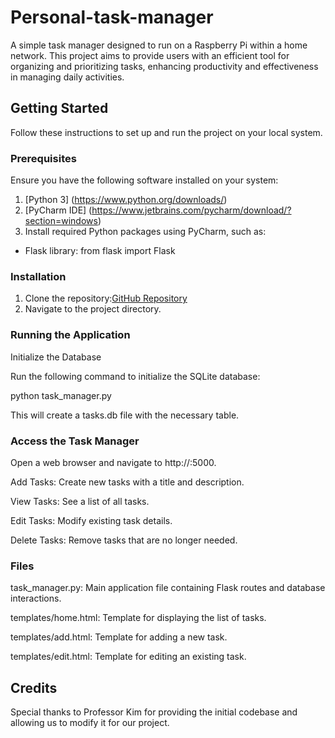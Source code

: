 # Personal-task-manager

A simple task manager designed to run on a Raspberry Pi within a home network. This project aims to provide users with an efficient tool for organizing and prioritizing tasks, enhancing productivity and effectiveness in managing daily activities.


## Getting Started

Follow these instructions to set up and run the project on your local system.


### Prerequisites

Ensure you have the following software installed on your system:

1. [Python 3] (https://www.python.org/downloads/)
2. [PyCharm IDE] (https://www.jetbrains.com/pycharm/download/?section=windows)
3. Install required Python packages using PyCharm, such as:
 - Flask library: from flask import Flask


### Installation

1. Clone the repository:[GitHub Repository](https://github.com/AbiyuTamirat2/Personal-task-manager)  
2. Navigate to the project directory.

### Running the Application

Initialize the Database

Run the following command to initialize the SQLite database:

python task_manager.py

This will create a tasks.db file with the necessary table.



### Access the Task Manager

Open a web browser and navigate to http://<raspberry-pi-ip>:5000.

Add Tasks: Create new tasks with a title and description.

View Tasks: See a list of all tasks.

Edit Tasks: Modify existing task details.

Delete Tasks: Remove tasks that are no longer needed.


### Files

task_manager.py: Main application file containing Flask routes and database interactions.

templates/home.html: Template for displaying the list of tasks.

templates/add.html: Template for adding a new task.

templates/edit.html: Template for editing an existing task.


## Credits

Special thanks to Professor Kim for providing the initial codebase and allowing us to modify it for our project.

